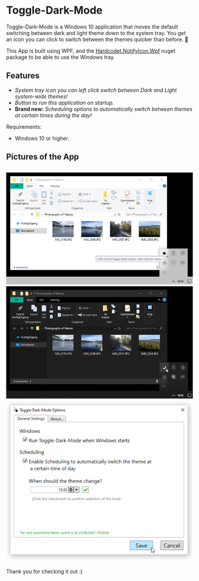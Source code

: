 ﻿# Toggle-Dark-Mode
Toggle-Dark-Mode is a Windows 10 application that moves the default switching between dark and light theme down to the system tray.  You get an icon you can click to switch between the themes quicker than before. 🙂

This App is built using WPF, and the [Hardcodet.NotifyIcon.Wpf](https://www.nuget.org/packages/Hardcodet.NotifyIcon.Wpf/ "Hardcodet.NotifyIcon.Wpf") nuget package to be able to use the Windows tray.

## Features
- *System tray icon you can left click switch between Dark and Light system-wide themes!*
- *Button to run this application on startup.*
- **Brand new:** *Scheduling options to automatically switch between themes at certain times during the day!*

Requirements:
- Windows 10 or higher.

## Pictures of the App

![1](https://github.com/RaymondNymark/Toggle-Dark-Mode/blob/master/raw-assets/readme/1.png "1")
![2](https://github.com/RaymondNymark/Toggle-Dark-Mode/blob/master/raw-assets/readme/2.png "2")
![3](https://github.com/RaymondNymark/Toggle-Dark-Mode/blob/master/raw-assets/readme/3.png "3")
---
Thank you for checking it out :)
##
